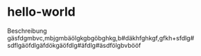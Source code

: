 # hello-world
Beschreibung
gäsfdgmbvc,mbjgmbäölgkgbgöbghkg,b#däkhfghkgf,gfkh+sfdlg#
sdflgäöfdlgäfdökgäöfdlg#äfdlg#äsdfölgbvbööf

